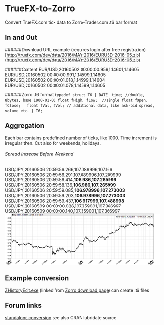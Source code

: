 # TrueFX-to-Zorro
Convert TrueFX.com tick data to Zorro-Trader.com .t6 bar format

## In and Out

######Download URL example (requires login after free registration)
[http://truefx.com/dev/data/2016/MAY-2016/EURUSD-2016-05.zip](http://truefx.com/dev/data/2016/MAY-2016/EURUSD-2016-05.zip)

######Content
EUR/USD,20160502 00:00:00.959,1.14601,1.14605   
EUR/USD,20160502 00:00:00.991,1.14599,1.14605   
EUR/USD,20160502 00:00:01.018,1.14599,1.14604  
EUR/USD,20160502 00:00:01.078,1.14599,1.14605

######Zorro .t6 format
`typedef struct T6
{
  DATE  time; //double, 8bytes, base 1900-01-01
  float fHigh, fLow;  //single
  float fOpen, fClose;	
  float fVal, fVol; // additional data, like ask-bid spread, volume etc.
} T6;`

## Aggregation
Each bar contains predefined number of ticks, like 1000. Time increment is irregular then. Cut also for weekends, holidays.

###### Spread Increase Before Weekend
USD/JPY,20160506 20:59:56.266,107.089996,107.166  
USD/JPY,20160506 20:59:56.291,107.089996,107.209999  
USD/JPY,20160506 20:59:56.414,**106.986,107.265999**  
USD/JPY,20160506 20:59:58.136,**106.986,107.265999**  
USD/JPY,20160506 20:59:59.085,**106.978996,107.273003**  
USD/JPY,20160506 20:59:59.203,**106.978996,107.273003**  
USD/JPY,20160506 20:59:59.437,**106.917999,107.488998**  
USD/JPY,20160509 00:00:00.026,107.359001,107.366997  
USD/JPY,20160509 00:00:00.140,107.359001,107.366997  
![blah](./doc/img/PlotCurve_USDJPY.png)

## Example conversion
[ZHistoryEdit.exe](http://www.zorro-trader.com/download.php) (linked from [Zorro download page](http://www.zorro-trader.com/download.php)) can create .t6 files 

## Forum links
[standalone conversion](http://codereview.stackexchange.com/questions/38275/convert-between-date-time-and-time-stamp-without-using-standard-library-routines)
see also CRAN lubridate source